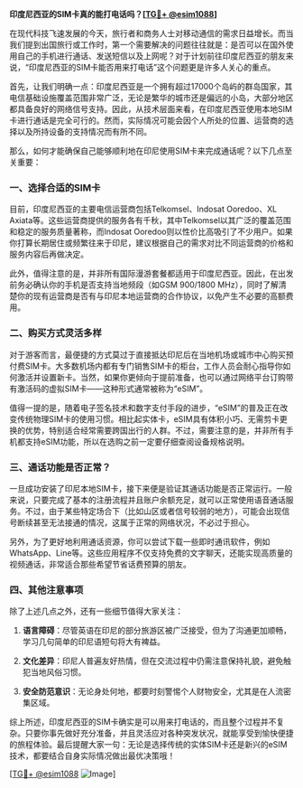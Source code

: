 **印度尼西亚的SIM卡真的能打电话吗？[[TG💪+ @esim1088](https://t.me/s/esim1088)]**

在现代科技飞速发展的今天，旅行者和商务人士对移动通信的需求日益增长。而当我们提到出国旅行或工作时，第一个需要解决的问题往往就是：是否可以在国外使用自己的手机进行通话、发送短信以及上网呢？对于计划前往印度尼西亚的朋友来说，“印度尼西亚的SIM卡能否用来打电话”这个问题更是许多人关心的重点。

首先，让我们明确一点：印度尼西亚是一个拥有超过17000个岛屿的群岛国家，其电信基础设施覆盖范围非常广泛，无论是繁华的城市还是偏远的小岛，大部分地区都具备良好的网络信号支持。因此，从技术层面来看，在印度尼西亚使用本地SIM卡进行通话是完全可行的。然而，实际情况可能会因个人所处的位置、运营商的选择以及所持设备的支持情况而有所不同。

那么，如何才能确保自己能够顺利地在印尼使用SIM卡来完成通话呢？以下几点至关重要：

### 一、选择合适的SIM卡

目前，印度尼西亚的主要电信运营商包括Telkomsel、Indosat Ooredoo、XL Axiata等。这些运营商提供的服务各有千秋，其中Telkomsel以其广泛的覆盖范围和稳定的服务质量著称，而Indosat Ooredoo则以性价比高吸引了不少用户。如果你打算长期居住或频繁往来于印尼，建议根据自己的需求对比不同运营商的价格和服务内容后再做决定。

此外，值得注意的是，并非所有国际漫游套餐都适用于印度尼西亚。因此，在出发前务必确认你的手机是否支持当地频段（如GSM 900/1800 MHz），同时了解清楚你的现有运营商是否有与印尼本地运营商的合作协议，以免产生不必要的高额费用。

### 二、购买方式灵活多样

对于游客而言，最便捷的方式莫过于直接抵达印尼后在当地机场或城市中心购买预付费SIM卡。大多数机场内都有专门销售SIM卡的柜台，工作人员会耐心指导你如何激活并设置新卡。当然，如果你更倾向于提前准备，也可以通过网络平台订购带有激活码的虚拟SIM卡——这种形式通常被称为“eSIM”。

值得一提的是，随着电子签名技术和数字支付手段的进步，“eSIM”的普及正在改变传统物理SIM卡的使用习惯。相比起实体卡，eSIM具有体积小巧、无需剪卡更换的优势，特别适合经常需要跨国出行的人群。不过，需要注意的是，并非所有手机都支持eSIM功能，所以在选购之前一定要仔细查阅设备规格说明。

### 三、通话功能是否正常？

一旦成功安装了印尼本地SIM卡，接下来便是验证其通话功能是否正常运行。一般来说，只要完成了基本的注册流程并且账户余额充足，就可以正常使用语音通话服务。不过，由于某些特定场合下（比如山区或者信号较弱的地方），可能会出现信号断续甚至无法接通的情况，这属于正常的网络状况，不必过于担心。

另外，为了更好地利用通话资源，你可以尝试下载一些即时通讯软件，例如WhatsApp、Line等。这些应用程序不仅支持免费的文字聊天，还能实现高质量的视频通话，非常适合那些希望节省话费预算的朋友。

### 四、其他注意事项

除了上述几点之外，还有一些细节值得大家关注：

1. **语言障碍**：尽管英语在印尼的部分旅游区被广泛接受，但为了沟通更加顺畅，学习几句简单的印尼语短句将大有裨益。
   
2. **文化差异**：印尼人普遍友好热情，但在交流过程中仍需注意保持礼貌，避免触犯当地风俗习惯。

3. **安全防范意识**：无论身处何地，都要时刻警惕个人财物安全，尤其是在人流密集区域。

综上所述，印度尼西亚的SIM卡确实是可以用来打电话的，而且整个过程并不复杂。只要你事先做好充分准备，并且灵活应对各种突发状况，就能享受到愉快便捷的旅程体验。最后提醒大家一句：无论是选择传统的实体SIM卡还是新兴的eSIM技术，都要结合自身实际情况做出最优决策哦！

[[TG💪+ @esim1088](https://t.me/s/esim1088) ![Image](https://i.postimg.cc/4NQfJmqS/Snipaste-2025-05-13-00-14-12.png)]